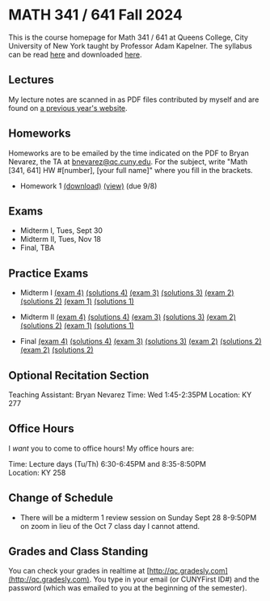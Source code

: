 # MATH 341 / 641 Fall 2024

This is the course homepage for Math 341 / 641 at Queens College, City University of New York taught by Professor Adam Kapelner. The syllabus can be read [here](https://github.com/kapelner/QC_MATH_341_Fall_2025/blob/main/syllabus/syllabus.pdf) and downloaded [here](https://raw.githubusercontent.com/kapelner/QC_MATH_341_Fall_2025/main/syllabus/syllabus.pdf).


## Lectures

My lecture notes are scanned in as PDF files contributed by myself and are found on [a previous year's website](https://github.com/kapelner/QC_MATH_341_Fall_2023). 


## Homeworks

Homeworks are to be emailed by the time indicated on the PDF to Bryan Nevarez, the TA at bnevarez@qc.cuny.edu. For the subject, write "Math [341, 641] HW #[number], [your full name]" where you fill in the brackets.

<!-- * Homework 7 [(download)](https://github.com/kapelner/QC_MATH_341_Fall_2025/blob/main/homeworks/hw07/hw07.pdf?raw=true) [(view)](https://github.com/kapelner/QC_MATH_341_Fall_2025/blob/main/homeworks/hw07/hw07.pdf) (due 12/14)
* Homework 6 [(download)](https://github.com/kapelner/QC_MATH_341_Fall_2025/blob/main/homeworks/hw06/hw06.pdf?raw=true) [(view)](https://github.com/kapelner/QC_MATH_341_Fall_2025/blob/main/homeworks/hw06/hw06.pdf) (due 11/27)
* Homework 5 [(download)](https://github.com/kapelner/QC_MATH_341_Fall_2025/blob/main/homeworks/hw05/hw05.pdf?raw=true) [(view)](https://github.com/kapelner/QC_MATH_341_Fall_2025/blob/main/homeworks/hw05/hw05.pdf) (due 11/15)
* Homework 4 [(download)](https://github.com/kapelner/QC_MATH_341_Fall_2025/blob/main/homeworks/hw04/hw04.pdf?raw=true) [(view)](https://github.com/kapelner/QC_MATH_341_Fall_2025/blob/main/homeworks/hw04/hw04.pdf) (due 10/28)
* Homework 3 [(download)](https://github.com/kapelner/QC_MATH_341_Fall_2025/blob/main/homeworks/hw03/hw03.pdf?raw=true) [(view)](https://github.com/kapelner/QC_MATH_341_Fall_2025/blob/main/homeworks/hw03/hw03.pdf) (due 10/7)
* Homework 2 [(download)](https://github.com/kapelner/QC_MATH_341_Fall_2025/blob/main/homeworks/hw02/hw02.pdf?raw=true) [(view)](https://github.com/kapelner/QC_MATH_341_Fall_2025/blob/main/homeworks/hw02/hw02.pdf) (due 9/23) -->
* Homework 1 [(download)](https://github.com/kapelner/QC_MATH_341_Fall_2025/blob/main/homeworks/hw01/hw01.pdf?raw=true) [(view)](https://github.com/kapelner/QC_MATH_341_Fall_2025/blob/main/homeworks/hw01/hw01.pdf) (due 9/8)


## Exams

* Midterm I, Tues, Sept 30 
* Midterm II, Tues, Nov 18 
* Final, TBA

## Practice Exams

* Midterm I [(exam 4)](https://github.com/kapelner/QC_MATH_341_Fall_2024/blob/main/exams/midterm1/midterm1.pdf) [(solutions 4)](https://github.com/kapelner/QC_MATH_341_Fall_2024/blob/main/exams/midterm1/midterm1_solutions.pdf) [(exam 3)](https://github.com/kapelner/QC_MATH_341_Fall_2023/blob/main/exams/midterm1/midterm1.pdf) [(solutions 3)](https://github.com/kapelner/QC_MATH_341_Fall_2023/blob/main/exams/midterm1/midterm1_solutions.pdf) [(exam 2)](https://github.com/kapelner/QC_Math_369_Fall_2021/blob/master/exams/midterm1/midterm1.pdf) [(solutions 2)](https://github.com/kapelner/QC_Math_369_Fall_2021/blob/master/exams/midterm1/midterm1_solutions.pdf) [(exam 1)](https://github.com/kapelner/QC_Math_369_Fall_2020/blob/master/exams/midterm1/midterm1.pdf) [(solutions 1)](https://github.com/kapelner/QC_Math_369_Fall_2020/blob/master/exams/midterm1/midterm1_solutions.pdf)

* Midterm II [(exam 4)](https://github.com/kapelner/QC_MATH_341_Fall_2024/blob/main/exams/midterm2/midterm2.pdf) [(solutions 4)](https://github.com/kapelner/QC_MATH_341_Fall_2024/blob/main/exams/midterm2/midterm2_solutions.pdf) [(exam 3)](https://github.com/kapelner/QC_MATH_341_Fall_2023/blob/main/exams/midterm2/midterm2.pdf) [(solutions 3)](https://github.com/kapelner/QC_MATH_341_Fall_2023/blob/main/exams/midterm2/midterm2_solutions.pdf) [(exam 2)](https://github.com/kapelner/QC_Math_369_Fall_2021/blob/master/exams/midterm2/midterm2.pdf) [(solutions 2)](https://github.com/kapelner/QC_Math_369_Fall_2021/blob/master/exams/midterm2/midterm2_solutions.pdf) [(exam 1)](https://github.com/kapelner/QC_Math_369_Fall_2020/blob/master/exams/midterm2/midterm2.pdf) [(solutions 1)](https://github.com/kapelner/QC_Math_369_Fall_2020/blob/master/exams/midterm2/midterm2_solutions.pdf)

* Final [(exam 4)](https://github.com/kapelner/QC_MATH_341_Fall_2024/blob/main/exams/final/final.pdf) [(solutions 4)](https://github.com/kapelner/QC_MATH_341_Fall_2024/blob/main/exams/final/final_solutions.pdf) [(exam 3)](https://github.com/kapelner/QC_MATH_341_Fall_2023/blob/main/exams/final/final.pdf) [(solutions 3)](https://github.com/kapelner/QC_MATH_341_Fall_2023/blob/main/exams/final/final_solutions.pdf) [(exam 2)](https://github.com/kapelner/QC_Math_369_Fall_2021/blob/master/exams/final/final.pdf) [(solutions 2)](https://github.com/kapelner/QC_Math_369_Fall_2021/blob/master/exams/final/final_solutions.pdf) [(exam 2)](https://github.com/kapelner/QC_Math_369_Fall_2020/blob/master/exams/final/final.pdf) [(solutions 2)](https://github.com/kapelner/QC_Math_369_Fall_2020/blob/master/exams/final/final_solutions.pdf)


## Optional Recitation Section

Teaching Assistant: Bryan Nevarez
Time: Wed 1:45-2:35PM
Location: KY 277

## Office Hours

I *want* you to come to office hours! My office hours are:

Time: Lecture days (Tu/Th) 6:30-6:45PM and 8:35-8:50PM \
Location: KY 258

## Change of Schedule

* There will be a midterm 1 review session on Sunday Sept 28 8-9:50PM on zoom in lieu of the Oct 7 class day I cannot attend.

## Grades and Class Standing

You can check your grades in realtime at [http://qc.gradesly.com](http://qc.gradesly.com). You type in your email (or CUNYFirst ID#) and the password (which was emailed to you at the beginning of the semester).
